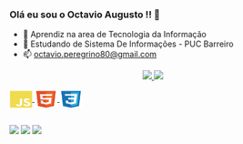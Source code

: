 ### Olá eu sou o Octavio Augusto !! 👋
- 🔭 Aprendiz na area de Tecnologia da Informação
- 🌱 Estudando de Sistema De Informações - PUC Barreiro
- 📫 octavio.peregrino80@gmail.com



<div align="center">
  <a href="https://github.com/octaviocrv">
  <img height="180em" src="https://github-readme-stats.vercel.app/api?username=octaviocrv&show_icons=true&theme=dark&include_all_commits=true&count_private=true"/>
  <img height="180em" src="https://github-readme-stats.vercel.app/api/top-langs/?username=octaviocrv&layout=compact&langs_count=7&theme=dark"/>
</div>
  
  <div style="display: inline_block"><br>
  <img align="center" alt="Oct-Js" height="30" width="40" src="https://raw.githubusercontent.com/devicons/devicon/master/icons/javascript/javascript-plain.svg">
  <img align="center" alt="Oct-HTML" height="30" width="40" src="https://raw.githubusercontent.com/devicons/devicon/master/icons/html5/html5-original.svg">
  <img align="center" alt="Oct-CSS" height="30" width="40" src="https://raw.githubusercontent.com/devicons/devicon/master/icons/css3/css3-original.svg">

##
  
  <div> 
  <a href="https://instagram.com/octaviocrv" target="_blank"><img src="https://img.shields.io/badge/-Instagram-%23E4405F?style=for-the-badge&logo=instagram&logoColor=white" target="_blank"></a>
  <a href = "mailto:octavio.peregrino80@gmail.com"><img src="https://img.shields.io/badge/-Gmail-%23333?style=for-the-badge&logo=gmail&logoColor=white" target="_blank"></a>
  <a href="https://www.linkedin.com/in/octávio-augusto-peregrino-492261192/" target="_blank"><img src="https://img.shields.io/badge/-LinkedIn-%230077B5?style=for-the-badge&logo=linkedin&logoColor=white" target="_blank"></a> 
    </div>
